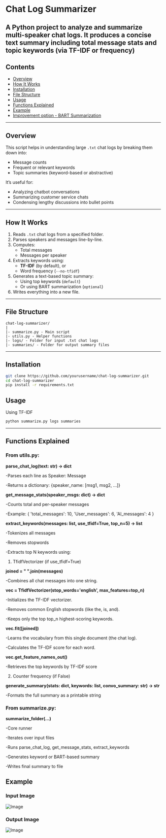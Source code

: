 # Chat Log Summarizer

A Python project to analyze and summarize multi-speaker chat logs. It produces a concise text summary including total message stats and topic keywords (via TF-IDF or frequency)
---

## Contents

- [Overview](#overview)
- [How It Works](#how-it-works)
- [Installation](#installation)
- [File Structure](#file-structure)
- [Usage](#usage)
- [Functions Explained](#functions-explained)
- [Example](#example)
- [Improvement option - BART Summarization](#bart-summarization)

---

## Overview

This script helps in understanding large `.txt` chat logs by breaking them down into:
- Message counts
- Frequent or relevant keywords
- Topic summaries (keyword-based or abstractive)

It’s useful for:
- Analyzing chatbot conversations
- Summarizing customer service chats
- Condensing lengthy discussions into bullet points

---

## How It Works

1. Reads `.txt` chat logs from a specified folder.
2. Parses speakers and messages line-by-line.
3. Computes:
   - Total messages
   - Messages per speaker
4. Extracts keywords using:
   - **TF-IDF** (by default), or
   - Word frequency (`--no-tfidf`)
5. Generates a text-based topic summary:
   - Using top keywords (`default`)
   - Or using BART summarization (`optional`)
6. Writes everything into a new file.

---

## File Structure
```
chat-log-summarizer/
|
|- summarize.py - Main script
|- utils.py - Helper functions
|- logs/ - Folder for input .txt chat logs
|- summaries/ - Folder for output summary files
```
---

## Installation

```bash
git clone https://github.com/yourusername/chat-log-summarizer.git
cd chat-log-summarizer
pip install -r requirements.txt
```
## Usage
Using TF-IDF
```bash
python summarize.py logs summaries
```
---
## Functions Explained
### From utils.py:

**parse_chat_log(text: str) -> dict**

-Parses each line as Speaker: Message

-Returns a dictionary: {speaker_name: [msg1, msg2, ...]}

**get_message_stats(speaker_msgs: dict) -> dict**

-Counts total and per-speaker messages

-Example: { 'total_messages': 10, 'User_messages': 6, 'AI_messages': 4 }

**extract_keywords(messages: list, use_tfidf=True, top_n=5) -> list**

-Tokenizes all messages

-Removes stopwords

-Extracts top N keywords using:

1. TfidfVectorizer (if use_tfidf=True)

**joined = " ".join(messages)**

-Combines all chat messages into one string.

**vec = TfidfVectorizer(stop_words='english', max_features=top_n)**

-Initializes the TF-IDF vectorizer.

-Removes common English stopwords (like the, is, and).

-Keeps only the top top_n highest-scoring keywords.

**vec.fit([joined])**

-Learns the vocabulary from this single document (the chat log).

-Calculates the TF-IDF score for each word.

**vec.get_feature_names_out()**

-Retrieves the top keywords by TF-IDF score

2. Counter frequency (if False)

**generate_summary(stats: dict, keywords: list, convo_summary: str) -> str**

-Formats the full summary as a printable string

### From summarize.py:

**summarize_folder(...)**

-Core runner

-Iterates over input files

-Runs parse_chat_log, get_message_stats, extract_keywords

-Generates keyword or BART-based summary

-Writes final summary to file

## Example
### Input Image
![Image](https://github.com/user-attachments/assets/06c50d0c-3e94-41b1-8d0c-26ee7e31146c)
### Output Image
![Image](https://github.com/user-attachments/assets/29e4ab27-8362-4f5e-a280-2d2663d6dd36)
